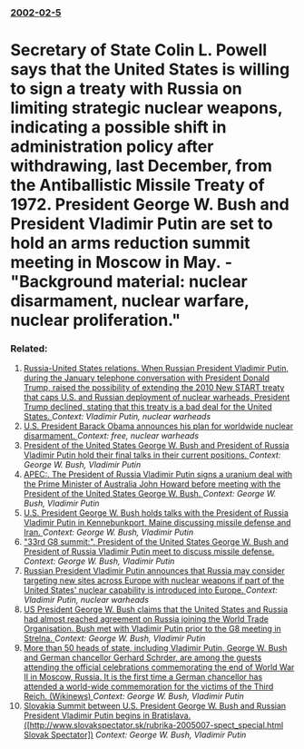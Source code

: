 ### [2002-02-5](/news/2002/02/5/index.md)

#  Secretary of State Colin L. Powell says that the United States is willing to sign a treaty with Russia on limiting strategic nuclear weapons, indicating a possible shift in administration policy after withdrawing, last December, from the Antiballistic Missile Treaty of 1972. President George W. Bush and President Vladimir Putin are set to hold an arms reduction summit meeting in Moscow in May.&nbsp;- "Background material: nuclear disarmament, nuclear warfare, nuclear proliferation."




### Related:

1. [Russia-United States relations. When Russian President Vladimir Putin, during the January telephone conversation with President Donald Trump, raised the possibility of extending the 2010 New START treaty that caps U.S. and Russian deployment of nuclear warheads, President Trump declined, stating that this treaty is a bad deal for the United States. ](/news/2017/02/9/russia-united-states-relations-when-russian-president-vladimir-putin-during-the-january-telephone-conversation-with-president-donald-tru.md) _Context: Vladimir Putin, nuclear warheads_
2. [ U.S. President Barack Obama announces his plan for worldwide nuclear disarmament. ](/news/2009/04/5/u-s-president-barack-obama-announces-his-plan-for-worldwide-nuclear-disarmament.md) _Context: free, nuclear warheads_
3. [ President of the United States George W. Bush and President of Russia Vladimir Putin hold their final talks in their current positions. ](/news/2008/04/6/president-of-the-united-states-george-w-bush-and-president-of-russia-vladimir-putin-hold-their-final-talks-in-their-current-positions.md) _Context: George W. Bush, Vladimir Putin_
4. [ APEC:. The President of Russia Vladimir Putin signs a uranium deal with the Prime Minister of Australia John Howard before meeting with the President of the United States George W. Bush. ](/news/2007/09/7/apec-the-president-of-russia-vladimir-putin-signs-a-uranium-deal-with-the-prime-minister-of-australia-john-howard-before-meeting-with-the.md) _Context: George W. Bush, Vladimir Putin_
5. [ U.S. President George W. Bush holds talks with the President of Russia Vladimir Putin in Kennebunkport, Maine discussing missile defense and Iran. ](/news/2007/07/2/u-s-president-george-w-bush-holds-talks-with-the-president-of-russia-vladimir-putin-in-kennebunkport-maine-discussing-missile-defense-an.md) _Context: George W. Bush, Vladimir Putin_
6. [ "33rd G8 summit:". President of the United States George W. Bush and President of Russia Vladimir Putin meet to discuss missile defense. ](/news/2007/06/7/33rd-g8-summit-president-of-the-united-states-george-w-bush-and-president-of-russia-vladimir-putin-meet-to-discuss-missile-defense.md) _Context: George W. Bush, Vladimir Putin_
7. [ Russian President Vladimir Putin announces that Russia may consider targeting new sites across Europe with nuclear weapons if part of the United States' nuclear capability is introduced into Europe. ](/news/2007/06/4/russian-president-vladimir-putin-announces-that-russia-may-consider-targeting-new-sites-across-europe-with-nuclear-weapons-if-part-of-the-u.md) _Context: Vladimir Putin, nuclear warheads_
8. [ US President George W. Bush claims that the United States and Russia had almost reached agreement on Russia joining the World Trade Organisation. Bush met with Vladimir Putin prior to the G8 meeting in Strelna. ](/news/2006/07/15/us-president-george-w-bush-claims-that-the-united-states-and-russia-had-almost-reached-agreement-on-russia-joining-the-world-trade-organis.md) _Context: George W. Bush, Vladimir Putin_
9. [ More than 50 heads of state, including Vladimir Putin, George W. Bush and German chancellor Gerhard Schrder, are among the guests attending the official celebrations commemorating the end of World War II in Moscow, Russia. It is the first time a German chancellor has attended a world-wide commemoration for the victims of the Third Reich. (Wikinews) ](/news/2005/05/9/more-than-50-heads-of-state-including-vladimir-putin-george-w-bush-and-german-chancellor-gerhard-schroder-are-among-the-guests-attendin.md) _Context: George W. Bush, Vladimir Putin_
10. [ Slovakia Summit between U.S. President George W. Bush and Russian President Vladimir Putin begins in Bratislava. ([http://www.slovakspectator.sk/rubrika-2005007-spect_special.html Slovak Spectator])](/news/2005/02/24/slovakia-summit-between-u-s-president-george-w-bush-and-russian-president-vladimir-putin-begins-in-bratislava-http-www-slovakspectat.md) _Context: George W. Bush, Vladimir Putin_
